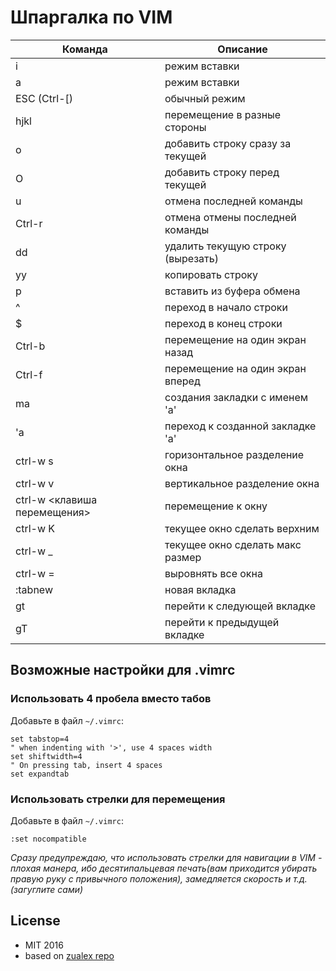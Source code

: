 # Шпаргалка по VIM

| Команда                      | Описание                          |
| ---------------------------- | --------------------------------- |
| i                            | режим вставки                     |
| a                            | режим вставки                     |
| ESC (Ctrl-[)                 | обычный режим                     |
| hjkl                         | перемещение в разные стороны      |
| o                            | добавить строку сразу за текущей  |
| O                            | добавить строку перед текущей     |
| u                            | отмена последней команды          |
| Ctrl-r                       | отмена отмены последней команды   |
| dd                           | удалить текущую строку (вырезать) |
| yy                           | копировать строку                 |
| p                            | вставить из буфера обмена         |
| ^                            | переход в начало строки           |
| $                            | переход в конец строки            |
| Ctrl-b                       | перемещение на один экран назад   |
| Ctrl-f                       | перемещение на один экран вперед  |
| mа                           | создания закладки с именем 'a'    |
| 'a                           | переход к созданной закладке 'a'  |
| ctrl-w s                     | горизонтальное разделение окна    |
| ctrl-w v                     | вертикальное разделение окна      |
| ctrl-w <клавиша перемещения> | перемещение к окну     |
| ctrl-w K                     | текущее окно сделать верхним      |
| ctrl-w _                     | текущее окно сделать макс размер  |
| ctrl-w =                     | выровнять все окна                |
| :tabnew                      | новая вкладка                     |
| gt                           | перейти к следующей вкладке       |
| gT                           | перейти к предыдущей вкладке      |

## Возможные настройки для .vimrc

### Использовать 4 пробела вместо табов

Добавьте в файл `~/.vimrc`:
```
set tabstop=4
" when indenting with '>', use 4 spaces width
set shiftwidth=4
" On pressing tab, insert 4 spaces
set expandtab
```

### Использовать стрелки для перемещения

Добавьте в файл `~/.vimrc`:
```
:set nocompatible
```

*Сразу предупреждаю, что использовать стрелки для навигации в VIM - плохая манера, ибо
десятипальцевая печать(вам приходится убирать правую руку с привычного положения),
замедляется скорость и т.д. (загуглите сами)*

## License

* MIT 2016
* based on [zualex repo](https://github.com/zualex/vim-cheat-sheet)